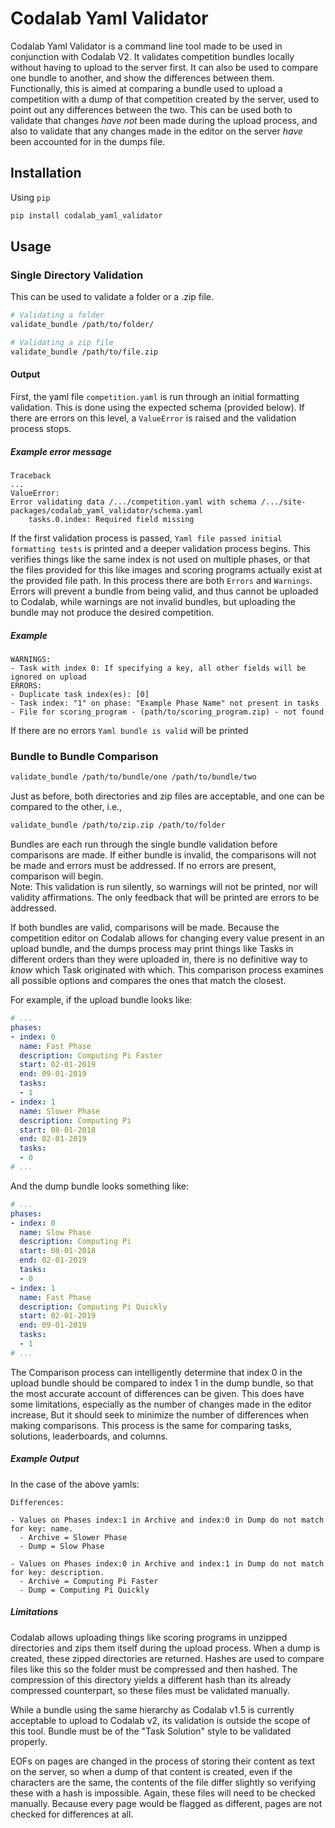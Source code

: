 # Codalab Yaml Validator
Codalab Yaml Validator is a command line tool made to be used in conjunction with Codalab V2. It validates competition
bundles locally without having to upload to the server first. It can also be used to compare one bundle to another, and
show the differences between them. Functionally, this is aimed at comparing a bundle used to upload a competition with
a dump of that competition created by the server, used to point out any differences between the two. This can be used
both to validate that changes _have not_ been made during the upload process, and also to validate that any changes
made in the editor on the server _have_ been accounted for in the dumps file.

## Installation
Using `pip`
```bash
pip install codalab_yaml_validator
```

## Usage
### Single Directory Validation
This can be used to validate a folder or a .zip file.
```bash
# Validating a folder
validate_bundle /path/to/folder/

# Validating a zip file
validate_bundle /path/to/file.zip
```

#### Output
First, the yaml file `competition.yaml` is run through an initial formatting validation. This is done using the expected
schema (provided below). If there are errors on this level, a `ValueError` is raised and the validation process stops.
##### Example error message
```
Traceback
...
ValueError: 
Error validating data /.../competition.yaml with schema /.../site-packages/codalab_yaml_validator/schema.yaml
	tasks.0.index: Required field missing
```
If the first validation process is passed, `Yaml file passed initial formatting tests` is printed and a deeper validation
process begins. This verifies things like the same index is not used on multiple phases, or that the files provided for
this like images and scoring programs actually exist at the provided file path. In this process there are both `Errors`
and `Warnings`. Errors will prevent a bundle from being valid, and thus cannot be uploaded to Codalab, while warnings
are not invalid bundles, but uploading the bundle may not produce the desired competition.
##### Example
```
WARNINGS:
- Task with index 0: If specifying a key, all other fields will be ignored on upload
ERRORS:
- Duplicate task index(es): [0]
- Task index: "1" on phase: "Example Phase Name" not present in tasks
- File for scoring_program - (path/to/scoring_program.zip) - not found
```

If there are no errors `Yaml bundle is valid` will be printed

### Bundle to Bundle Comparison
```bash
validate_bundle /path/to/bundle/one /path/to/bundle/two
```
Just as before, both directories and zip files are acceptable, and one can be compared to the other, i.e.,
```bash
validate_bundle /path/to/zip.zip /path/to/folder
```

Bundles are each run through the single bundle validation before comparisons are made. If either bundle is invalid,
the comparisons will not be made and errors must be addressed. If no errors are present, comparison will begin.
<br>
Note: This validation is run silently, so warnings will not be printed, nor will validity affirmations. The only
feedback that will be printed are errors to be addressed.

If both bundles are valid, comparisons will be made. Because the competition editor on Codalab allows for changing every
value present in an upload bundle, and the dumps process may print things like Tasks in different orders than they were
uploaded in, there is no definitive way to _know_ which Task originated with which. This comparison process examines all
possible options and compares the ones that match the closest. 

For example, if the upload bundle looks like:
```yaml
# ...
phases:
- index: 0
  name: Fast Phase
  description: Computing Pi Faster
  start: 02-01-2019
  end: 09-01-2019
  tasks:
  - 1
- index: 1
  name: Slower Phase
  description: Computing Pi
  start: 08-01-2018
  end: 02-01-2019
  tasks:
  - 0
# ...
```
And the dump bundle looks something like:
```yaml
# ...
phases:
- index: 0
  name: Slow Phase
  description: Computing Pi
  start: 08-01-2018
  end: 02-01-2019
  tasks:
  - 0
- index: 1
  name: Fast Phase
  description: Computing Pi Quickly
  start: 02-01-2019
  end: 09-01-2019
  tasks:
  - 1
# ...
```

The Comparison process can intelligently determine that index 0 in the upload bundle should be compared to index 1 in the
dump bundle, so that the most accurate account of differences can be given. This does have some limitations, especially 
as the number of changes made in the editor increase, But it should seek to minimize the number of differences when
making comparisons. This process is the same for comparing tasks, solutions, leaderboards, and columns.

##### Example Output
In the case of the above yamls:
```
Differences:

- Values on Phases index:1 in Archive and index:0 in Dump do not match for key: name.
  - Archive = Slower Phase
  - Dump = Slow Phase

- Values on Phases index:0 in Archive and index:1 in Dump do not match for key: description.
  - Archive = Computing Pi Faster
  - Dump = Computing Pi Quickly
```

##### Limitations
Codalab allows uploading things like scoring programs in unzipped directories and zips them itself during the
upload process. When a dump is created, these zipped directories are returned. Hashes are used to compare files like this
so the folder must be compressed and then hashed. The compression of this directory yields a different hash than its
already compressed counterpart, so these files must be validated manually.

While a bundle using the same hierarchy as Codalab v1.5 is currently acceptable to upload to Codalab v2, its validation
is outside the scope of this tool. Bundle must be of the "Task Solution" style to be validated properly.

EOFs on pages are changed in the process of storing their content as text on the server, so when a dump of that content
is created, even if the characters are the same, the contents of the file differ slightly so verifying these with a
hash is impossible. Again, these files will need to be checked manually. Because every page would be flagged as different,
pages are not checked for differences at all.
